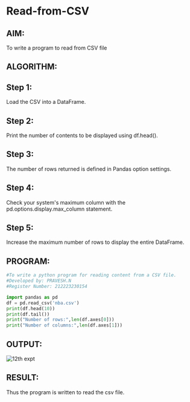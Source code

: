 # Read-from-CSV

## AIM: 

To write a program to read from CSV file

## ALGORITHM:
## Step 1:
Load the CSV into a DataFrame.
## Step 2:
Print the number of contents to be displayed using df.head().
## Step 3:
The number of rows returned is defined in Pandas option settings.
## Step 4:
Check your system's maximum column with the pd.options.display.max_column statement.
## Step 5:
Increase the maximum number of rows to display the entire DataFrame.

## PROGRAM:

```python
#To write a python program for reading content from a CSV file.
#Developed by: PRAVESH.N
#Register Number: 212223230154

import pandas as pd
df = pd.read_csv('nba.csv')
print(df.head(10))
print(df.tail())
print("Number of rows:",len(df.axes[0]))
print("Number of columns:",len(df.axes[1]))
```

## OUTPUT:

![12th expt](https://github.com/NPravesh2005/Read-from-CSV/assets/164477756/4b91697b-8423-49da-863f-e7d69fbf1f35)


## RESULT:

Thus the program is written to read the csv file.
